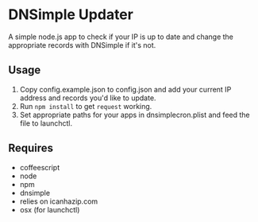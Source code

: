 # DNSimple Updater

A simple node.js app to check if your IP is up to date and change the appropriate records with DNSimple if it's not.

## Usage

1. Copy config.example.json to config.json and add your current IP address and records you'd like to update.
2. Run `npm install` to get `request` working.
3. Set appropriate paths for your apps in dnsimplecron.plist and feed the file to launchctl.

## Requires

* coffeescript
* node
* npm
* dnsimple
* relies on icanhazip.com
* osx (for launchctl)
